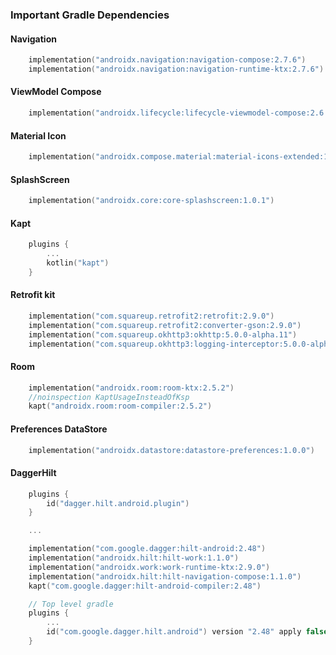 ### Important Gradle Dependencies

#### Navigation
```kotlin
    implementation("androidx.navigation:navigation-compose:2.7.6")
    implementation("androidx.navigation:navigation-runtime-ktx:2.7.6")
```

#### ViewModel Compose
```kotlin
    implementation("androidx.lifecycle:lifecycle-viewmodel-compose:2.6.2")
```

#### Material Icon
```kotlin
    implementation("androidx.compose.material:material-icons-extended:1.5.1")
```

#### SplashScreen
```kotlin
    implementation("androidx.core:core-splashscreen:1.0.1")
```

#### Kapt
```kotlin
    plugins {
        ...
        kotlin("kapt")
    }
```

#### Retrofit kit
```kotlin
    implementation("com.squareup.retrofit2:retrofit:2.9.0")
    implementation("com.squareup.retrofit2:converter-gson:2.9.0")
    implementation("com.squareup.okhttp3:okhttp:5.0.0-alpha.11")
    implementation("com.squareup.okhttp3:logging-interceptor:5.0.0-alpha.11")
```

#### Room 
```kotlin 
    implementation("androidx.room:room-ktx:2.5.2")
    //noinspection KaptUsageInsteadOfKsp
    kapt("androidx.room:room-compiler:2.5.2")
```

#### Preferences DataStore
```kotlin
    implementation("androidx.datastore:datastore-preferences:1.0.0")
```
#### DaggerHilt
```kotlin
    plugins {
        id("dagger.hilt.android.plugin")
    }

    ...

    implementation("com.google.dagger:hilt-android:2.48")
    implementation("androidx.hilt:hilt-work:1.1.0")
    implementation("androidx.work:work-runtime-ktx:2.9.0")
    implementation("androidx.hilt:hilt-navigation-compose:1.1.0")
    kapt("com.google.dagger:hilt-android-compiler:2.48")
```

```kotlin
    // Top level gradle
    plugins {
        ...
        id("com.google.dagger.hilt.android") version "2.48" apply false
    }   
```